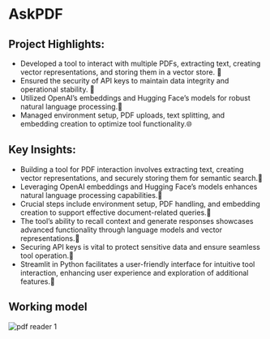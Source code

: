 # AskPDF
## Project Highlights:
- Developed a tool to interact with multiple PDFs, extracting text, creating vector representations, and storing them in a vector store. 🤖 
- Ensured the security of API keys to maintain data integrity and operational stability. 📄
- Utilized OpenAI’s embeddings and Hugging Face’s models for robust natural language processing.🧠
- Managed environment setup, PDF uploads, text splitting, and embedding creation to optimize tool functionality.🌐

## Key Insights:
- Building a tool for PDF interaction involves extracting text, creating vector representations, and securely storing them for semantic search.🔑
- Leveraging OpenAI embeddings and Hugging Face’s models enhances natural language processing capabilities.🔑
- Crucial steps include environment setup, PDF handling, and embedding creation to support effective document-related queries.🔑
- The tool’s ability to recall context and generate responses showcases advanced functionality through language models and vector representations.🔑
- Securing API keys is vital to protect sensitive data and ensure seamless tool operation.🔑
- Streamlit in Python facilitates a user-friendly interface for intuitive tool interaction, enhancing user experience and exploration of additional features.🔑

## Working model
![pdf reader 1](https://github.com/user-attachments/assets/688fdf7f-81b2-4345-bdd5-dac49c367d98)
